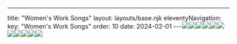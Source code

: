 ---
title: "Women's Work Songs"
layout: layouts/base.njk
eleventyNavigation:
  key: "Women's Work Songs"
  order: 10
date: 2024-02-01
---![](https://s3.eu-west-1.amazonaws.com/jessicaakerman.com/Made-in-Roath-Waulking-Songs-2014-JAkerman.jpg)![](http://images.squarespace-cdn.com/content/v1/570e284d4c2f85f6fd8df7c9/1460576786813-FMNC05TB62GXKRKQKI2Z/image-asset.jpeg/img.jpg)![](http://images.squarespace-cdn.com/content/v1/570e284d4c2f85f6fd8df7c9/1460576553142-4CJQVT4BWOMI3KBHIPHS/image-asset.jpeg/img.jpg)![](https://s3.eu-west-1.amazonaws.com/jessicaakerman.com/20140504_082144.jpg)![](https://s3.eu-west-1.amazonaws.com/jessicaakerman.com/ClogDanceAftermath1.jpg)![](https://s3.eu-west-1.amazonaws.com/jessicaakerman.com/21-Clog-dance-in-graphite-still-2014-JAkerman.jpg)![](http://images.squarespace-cdn.com/content/v1/570e284d4c2f85f6fd8df7c9/1460551187685-928GTCBMGQ9296G72WFY/image-asset.jpeg/img.jpg)![](https://s3.eu-west-1.amazonaws.com/jessicaakerman.com/WaulkingSongGestures(WithFrankieArmstrong)_150x200_PerformanceWithVoiceMovementAndPlaydough.jpg)![](http://images.squarespace-cdn.com/content/v1/570e284d4c2f85f6fd8df7c9/1466372064780-DULW7O0I121PO9D768WQ/Blue+Capston.jpg)![](http://images.squarespace-cdn.com/content/v1/570e284d4c2f85f6fd8df7c9/1466371511532-RAOYJKVH2EPNWM2NU1KK/Blue+Halyard.jpg)![](https://s3.eu-west-1.amazonaws.com/jessicaakerman.com/21-Clog-dance-in-graphite-still-2014-JAkerman.jpg)
